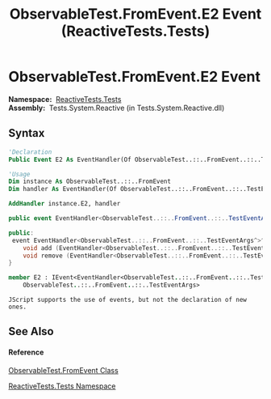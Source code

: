 ﻿---
title: ObservableTest.FromEvent.E2 Event (ReactiveTests.Tests)
TOCTitle: E2 Event
ms:assetid: E:ReactiveTests.Tests.ObservableTest.FromEvent.E2
ms:mtpsurl: https://msdn.microsoft.com/en-us/library/reactivetests.tests.observabletest.fromevent.e2(v=VS.103)
ms:contentKeyID: 36620481
ms.date: 06/28/2011
mtps_version: v=VS.103
f1_keywords:
- ReactiveTests.Tests.ObservableTest.FromEvent.E2
dev_langs:
- CSharp
- JScript
- VB
- FSharp
- c++
---

# ObservableTest.FromEvent.E2 Event

**Namespace:**  [ReactiveTests.Tests](hh289046\(v=vs.103\).md)  
**Assembly:**  Tests.System.Reactive (in Tests.System.Reactive.dll)

## Syntax

``` vb
'Declaration
Public Event E2 As EventHandler(Of ObservableTest..::..FromEvent..::..TestEventArgs)
```

``` vb
'Usage
Dim instance As ObservableTest..::..FromEvent
Dim handler As EventHandler(Of ObservableTest..::..FromEvent..::..TestEventArgs)

AddHandler instance.E2, handler
```

``` csharp
public event EventHandler<ObservableTest..::..FromEvent..::..TestEventArgs> E2
```

``` c++
public:
 event EventHandler<ObservableTest..::..FromEvent..::..TestEventArgs^>^ E2 {
    void add (EventHandler<ObservableTest..::..FromEvent..::..TestEventArgs^>^ value);
    void remove (EventHandler<ObservableTest..::..FromEvent..::..TestEventArgs^>^ value);
}
```

``` fsharp
member E2 : IEvent<EventHandler<ObservableTest..::..FromEvent..::..TestEventArgs>,
    ObservableTest..::..FromEvent..::..TestEventArgs>
```

``` jscript
JScript supports the use of events, but not the declaration of new ones.
```

## See Also

#### Reference

[ObservableTest.FromEvent Class](hh315394\(v=vs.103\).md)

[ReactiveTests.Tests Namespace](hh289046\(v=vs.103\).md)

